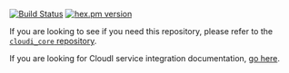 [![Build Status](https://secure.travis-ci.org/CloudI/cloudi_service_router.png?branch=master)](http://travis-ci.org/CloudI/cloudi_service_router)
[![hex.pm version](https://img.shields.io/hexpm/v/cloudi_service_router.svg)](https://hex.pm/packages/cloudi_service_router)

If you are looking to see if you need this repository, please refer to the [`cloudi_core` repository](https://github.com/CloudI/cloudi_core#about).

If you are looking for CloudI service integration documentation, [go here](https://github.com/CloudI/CloudI#integration).

